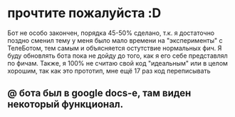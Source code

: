 # прочтите пожалуйста :D
Бот не особо закончен, порядка 45-50% сделано, т.к. я достаточно поздно сменил тему у меня было мало времени на "эксперименты" с ТелеБотом, тем самым и объясняется остутствие нормальных фич. Я буду обновлять бота пока не дойду до того, как я его себе представлял по фичам. Также, я 100% не считаю свой код "идеальным" или в целом хорошим, так как это прототип, мне ещё 17 раз код переписывать

## @ бота был в google docs-е, там виден некоторый функционал.